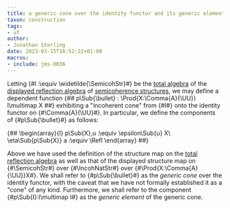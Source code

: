 ```yaml
---
title: a generic cone over the identity functor and its generic element
taxon: construction
tags:
- uf
author:
- Jonathan Sterling
date: 2023-03-15T16:52:22+01:00
macros:
- include: jms-0036
---
```


Letting {#I :\equiv \widetilde{\SemicohStr}#} be the [total algebra](jms-003S) of the [displayed reflection algebra](jms-003R) of [semicoherence structures](jms-003W), we may define a dependent function 
{## p\Sub{\bullet} : \Prod{X:\Comma{A}{\UU}} I\multimap X ##}
exhibiting a "incoherent cone" from {#I#} onto the identity functor on {#\Comma{A}{\UU}#}. In particular, we define the components of {#p\Sub{\bullet}#} as follows:

{##
  \begin{array}{l}
    p\Sub{X}\,u :\equiv \epsilon\Sub{u} X\\
    \eta\Sub{p\Sub{X}} a :\equiv \Refl
  \end{array}
##}

Above we have used the definition of the structure map on the [total reflection algebra](jms-003S) as well as that of the displayed structure map on {#\SemicohStr#} over {#\IncohNatStr#} over {#\Prod{X:\Comma{A}{\UU}}X#}. We shall refer to {#p\Sub{\bullet}#} as the *generic cone* over the identity functor, with the caveat that we have not formally established it as a "cone" of any kind. Furthermore, we shall refer to the component {#p\Sub{I}:I\multimap I#} as the *generic element* of the generic cone.
